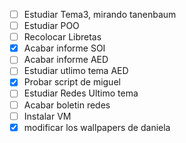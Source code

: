 - [ ] Estudiar Tema3, mirando tanenbaum
- [ ] Estudiar POO
- [ ] Recolocar Libretas
- [x] Acabar informe SOI
- [ ] Acabar informe AED
- [ ] Estudiar utlimo tema AED
- [x] Probar script de miguel
- [ ] Estudiar Redes Ultimo tema
- [ ] Acabar boletin redes
- [ ] Instalar VM
- [x] modificar los wallpapers de daniela
